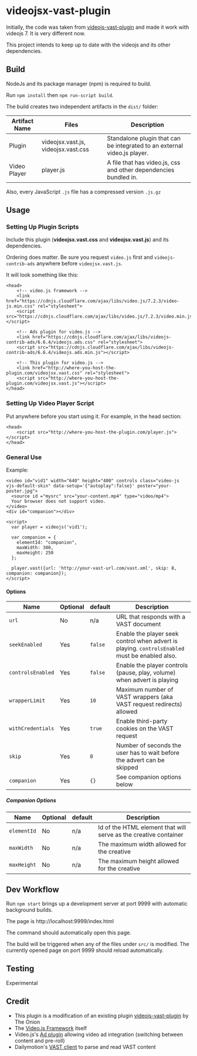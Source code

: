 # videojsx-vast-plugin


Initially, the code was taken from [videojs-vast-plugin](https://github.com/theonion/videojs-vast-plugin) and made it work with videojs 7.
It is very different now.

This project intends to keep up to date with the videojs and its other dependencies.


## Build

NodeJs and its package manager (npm) is required to build.

Run `npm install` then `npm run-script build`.

The build creates two independent artifacts in the `dist/` folder:

| Artifact Name | Files                              | Description |
| ------------- | -----------------------------------|-------|
| Plugin        | videojsx.vast.js, videojsx.vast.css| Standalone plugin that can be integrated to an external video.js player. |
| Video Player  | player.js                          | A file that has video.js, css and other dependencies bundled in. |
 
Also, every JavaScript `.js` file has a compressed version `.js.gz` 

## Usage

### Setting Up Plugin Scripts

Include this plugin (**videojsx.vast.css** and **videojsx.vast.js**) and its dependencies.

Ordering does matter. Be sure you request `video.js` first and `videojs-contrib-ads` anywhere before `videojsx.vast.js`.

It will look something like this:

```
<head>
    <!-- video.js framework -->
    <link href="https://cdnjs.cloudflare.com/ajax/libs/video.js/7.2.3/video-js.min.css" rel="stylesheet">
    <script src="https://cdnjs.cloudflare.com/ajax/libs/video.js/7.2.3/video.min.js"></script>

    <!-- Ads plugin for video.js -->
    <link href="https://cdnjs.cloudflare.com/ajax/libs/videojs-contrib-ads/6.6.4/videojs.ads.css" rel="stylesheet">
    <script src="https://cdnjs.cloudflare.com/ajax/libs/videojs-contrib-ads/6.6.4/videojs.ads.min.js"></script>

    <!-- This plugin for video.js -->
    <link href="http://where-you-host-the-plugin.com/videojsx.vast.css" rel="stylesheet">
    <script src="http://where-you-host-the-plugin.com/videojsx.vast.js"></script>
</head>
```

### Setting Up Video Player Script

Put anywhere before you start using it. For example, in the head section:

```
<head>
    <script src="http://where-you-host-the-plugin.com/player.js"></script>
</head>
```


### General Use

Example:
```
<video id="vid1" width="640" height="400" controls class="video-js vjs-default-skin" data-setup='{"autoplay":false}' poster="your-poster.jpg">
  <source id ="mysrc" src="your-content.mp4" type="video/mp4">
  Your browser does not support video.
</video>
<div id="companion"></div>

<script>
  var player = videojs('vid1');

  var companion = {
    elementId: "companion",
    maxWidth: 300,
    maxHeight: 250
  };

  player.vast({url: 'http://your-vast-url.com/vast.xml', skip: 8, companion: companion});
</script>
```

#### Options

| Name             | Optional | default              | Description |
| ---------------- | ---------|----------------------| ----------- |
| `url`              | No       | n/a     | URL that responds with a VAST document| 
| `seekEnabled`      | Yes      | `false` | Enable the player seek control when advert is playing. `controlsEnabled` must be enabled also.|          
| `controlsEnabled`  | Yes      | `false` | Enable the player controls (pause, play, volume) when advert is playing|          
| `wrapperLimit`     | Yes      | `10`    | Maximum number of VAST wrappers (aka VAST request redirects) allowed|          
| `withCredentials`  | Yes      | `true`  | Enable third-party cookies on the VAST request|
| `skip`             | Yes      | `0`     | Number of seconds the user has to wait before the advert can be skipped|  
| `companion`        | Yes      | `{}`    | See companion options below | 

##### Companion Options
| Name             | Optional | default              | Description |
| ---------------- | ---------|----------------------| ----------- |
| `elementId`        | No    | n/a | Id of the HTML element that will serve as the creative container| 
| `maxWidth`         | No    | n/a | The maximum width allowed for the creative | 
| `maxHeight`        | No    | n/a | The maximum height allowed for the creative| 


## Dev Workflow

Run `npm start` brings up a development server at port 9999 with automatic background builds. 

The page is http://localhost:9999/index.html

The command should automatically open this page.

The build will be triggered when any of the files under `src/` is modified. The currently opened page on port 9999 
should reload automatically. 


## Testing

Experimental

## Credit

* This plugin is a modification of an existing plugin [videojs-vast-plugin](https://github.com/theonion/videojs-vast-plugin) by The Onion
* The [Video.js Framework](http://videojs.com/) itself
* Video.js's [Ad plugin](https://github.com/videojs/videojs-contrib-ads) allowing video ad integration (switching between content and pre-roll)
* Dailymotion's [VAST client](https://github.com/dailymotion/vast-client-js) to parse and read VAST content
